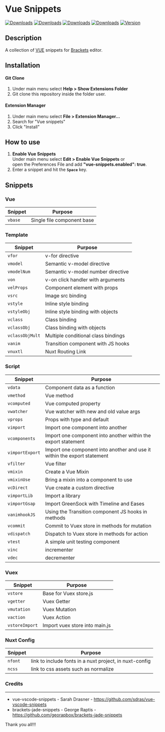 # Vue Snippets

[![Downloads](https://badges.ml/vue-snippets/total.svg)](https://brackets-extension-badges.github.io#vue-snippets)
[![Downloads](https://badges.ml/vue-snippets/last-version.svg)](https://brackets-extension-badges.github.io#vue-snippets)
[![Downloads](https://badges.ml/vue-snippets/week.svg)](https://brackets-extension-badges.github.io#vue-snippets)
[![Downloads](https://badges.ml/vue-snippets/day.svg)](https://brackets-extension-badges.github.io#vue-snippets)
[![Version](https://badges.ml/vue-snippets/version.svg)](https://brackets-extension-badges.github.io#vue-snippets)

## Description

A collection of [VUE](https://vuejs.org/) snippets for [Brackets](http://brackets.io/) editor.


## Installation

#### Git Clone
1. Under main menu select **Help > Show Extensions Folder**
2. Git clone this repository inside the folder user.

#### Extension Manager
1. Under main menu select **File > Extension Manager...**
2. Search for "Vue snippets"
3. Click "Install"

## How to use
1. **Enable Vue Snippets**<br/>
   Under main menu select **Edit > Enable Vue Snippets** or<br/> open the Preferences File and add **"vue-snippets.enabled": true**.
2. Enter a snippet and hit the **`Space`** key.



## Snippets

### Vue

| Snippet | Purpose                    |
| ------- | -------------------------- |
| `vbase` | Single file component base |

### Template

| Snippet           | Purpose                             |
| ----------------- | ----------------------------------- |
| `vfor`            | v-for directive                     |
| `vmodel`          | Semantic v-model directive          |
| `vmodelNum`       | Semantic v-model number directive   |
| `von`             | v-on click handler with arguments   |
| `velProps`        | Component element with props        |
| `vsrc`            | Image src binding                   |
| `vstyle`          | Inline style binding                |
| `vstyleObj`       | Inline style binding with objects   |
| `vclass`          | Class binding                       |
| `vclassObj`       | Class binding with objects          |
| `vclassObjMult`   | Multiple conditional class bindings |
| `vanim`           | Transition component with JS hooks  |
| `vnuxtl`          | Nuxt Routing Link                   |

### Script

| Snippet          | Purpose                                                                  |
| ---------------- | ------------------------------------------------------------------------ |
| `vdata`          | Component data as a function                                             |
| `vmethod`        | Vue method                                                               |
| `vcomputed`      | Vue computed property                                                    |
| `vwatcher`       | Vue watcher with new and old value args                                  |
| `vprops`         | Props with type and default                                              |
| `vimport`        | Import one component into another                                        |
| `vcomponents`    | Import one component into another within the export statement            |
| `vimportExport`  | Import one component into another and use it within the export statement |
| `vfilter`        | Vue filter                                                               |
| `vmixin`         | Create a Vue Mixin                                                       |
| `vmixinUse`      | Bring a mixin into a component to use                                    |
| `vcDirect`       | Vue create a custom directive                                            |
| `vimportLib`     | Import a library                                                         |
| `vimportGsap`    | Import GreenSock with Timeline and Eases                                 |
| `vanimhookJS`    | Using the Transition component JS hooks in methods                       |
| `vcommit`        | Commit to Vuex store in methods for mutation                             |
| `vdispatch`      | Dispatch to Vuex store in methods for action                             |
| `vtest`          | A simple unit testing component                                          |
| `vinc`           | incrementer                                                              |
| `vdec`           | decrementer                                                              |

### Vuex

| Snippet         | Purpose                        |
| --------------- | ------------------------------ |
| `vstore`        | Base for Vuex store.js         |
| `vgetter`       | Vuex Getter                    |
| `vmutation`     | Vuex Mutation                  |
| `vaction`       | Vuex Action                    |
| `vstoreImport`  | Import vuex store into main.js |

### Nuxt Config

| Snippet | Purpose                                                 |
| ------- | ------------------------------------------------------- |
| `nfont` | link to include fonts in a nuxt project, in nuxt-config |
| `ncss`  | link to css assets such as normalize                    |


### Credits
---

- vue-vscode-snippets - Sarah Drasner - https://github.com/sdras/vue-vscode-snippets
- brackets-jade-snippets - George Raptis - https://github.com/georapbox/brackets-jade-snippets


Thank you all!!!
